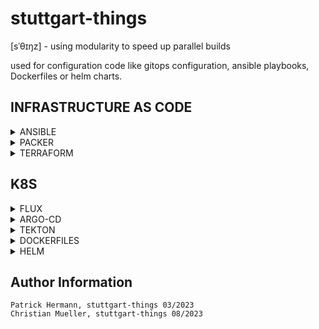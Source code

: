 # stuttgart-things
[sˈθɪŋz] - using modularity to speed up parallel builds

used for configuration code like gitops configuration, ansible playbooks, Dockerfiles or helm charts.  

## INFRASTRUCTURE AS CODE

<details><summary>ANSIBLE</summary>

</details>

<details><summary>PACKER</summary>

</details>

<details><summary>TERRAFORM</summary>

</details>

## K8S

<details><summary>FLUX</summary>

</details>

<details><summary>ARGO-CD</summary>

</details>

<details><summary>TEKTON</summary>

</details>

<details><summary>DOCKERFILES</summary>

</details>

<details><summary>HELM</summary>

</details>


Author Information
------------------
```
Patrick Hermann, stuttgart-things 03/2023
Christian Mueller, stuttgart-things 08/2023
```

